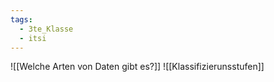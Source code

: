 ```yaml
---
tags:
  - 3te_Klasse
  - itsi
---
```

![[Welche Arten von Daten gibt es?]]
![[Klassifizierunsstufen]]